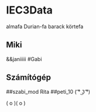# IEC3Data

almafa
Durian-fa
barack
körtefa

Miki
---------
&&janiiiii
#Gabi



## Számítógép

##szabi_mod
Rita
##peti_10
( ͡° ͜ʖ ͡°)

( o )( o )